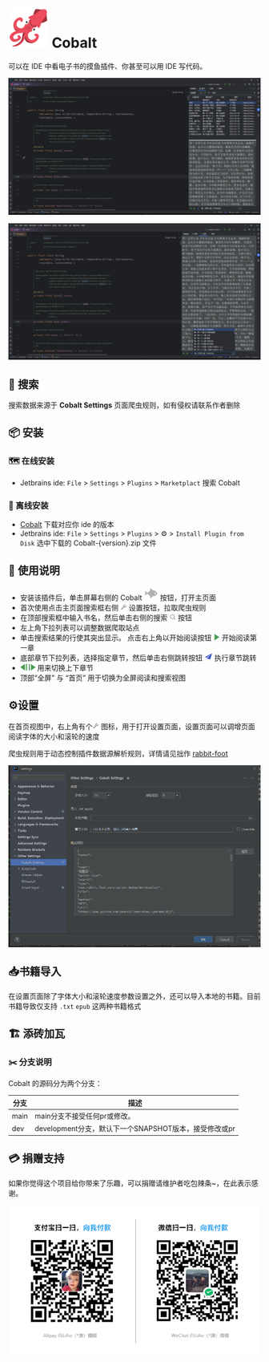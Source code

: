 # ![](src/main/resources/META-INF/pluginIcon.svg) Cobalt

可以在 IDE 中看电子书的摸鱼插件、你甚至可以用 IDE 写代码。

![](src/main/resources/img/main.png)

![](src/main/resources/img/full-screen.png)


## 🔎 搜索 

搜索数据来源于 **Cobalt Settings** 页面爬虫规则，如有侵权请联系作者删除

## 📦 安装

### 🗺️ 在线安装
- Jetbrains ide:     `File` > `Settings` > `Plugins` > `Marketplact`  搜索  Cobalt

### 🧶 离线安装
- [Cobalt](https://plugins.jetbrains.com/plugin/15870-idea-ebook) 下载对应你 ide 的版本
- Jetbrains ide:     `File` > `Settings` > `Plugins` > ⚙️ > `Install Plugin from Disk` 选中下载的 Cobalt-{version}.zip 文件


## 🎫 使用说明

- 安装该插件后，单击屏幕右侧的 Cobalt ![](src/main/resources/img/fish.svg) 按钮，打开主页面
- 首次使用点击主页面搜索框右侧 ![](src/main/resources/img/settings.png) 设置按钮，拉取爬虫规则
- 在顶部搜索框中输入书名，然后单击右侧的搜索 ![](src/main/resources/img/search.png) 按钮
- 左上角下拉列表可以调整数据爬取站点
- 单击搜索结果的行使其突出显示。 点击右上角以开始阅读按钮 ![](src/main/resources/img/start.png) 开始阅读第一章
- 底部章节下拉列表，选择指定章节，然后单击右侧跳转按钮 ![](src/main/resources/img/go_with.png) 执行章节跳转
- ![](src/main/resources/img/previous.png) ![](src/main/resources/img/next.png) 用来切换上下章节
- 顶部“全屏” 与 “首页” 用于切换为全屏阅读和搜索视图



## ⚙︎设置

在首页视图中，右上角有个![](src/main/resources/img/settings.png)  图标，用于打开设置页面，设置页面可以调增页面阅读字体的大小和滚轮的速度

爬虫规则用于动态控制插件数据源解析规则，详情请见拙作 [rabbit-foot](https://github.com/liaoas/rabbit-foot)

![Setting.png](src/main/resources/img/Setting.png)

## 📥书籍导入

在设置页面除了字体大小和滚轮速度参数设置之外，还可以导入本地的书籍。目前书籍导致仅支持 `.txt` `epub` 这两种书籍格式



## 🏗️ 添砖加瓦
### ✂️ 分支说明

Cobalt 的源码分为两个分支：

| 分支    | 描述                                               |
|--------|---------------------------------------------------------------|
| main   | main分支不接受任何pr或修改。 |
| dev    | development分支，默认下一个SNAPSHOT版本，接受修改或pr |



## 💳 捐赠支持

如果你觉得这个项目给你带来了乐趣，可以捐赠请维护者吃包辣条~，在此表示感谢。

![pay](src/main/resources/img/pay.png)

